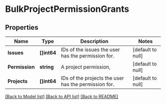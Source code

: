 # BulkProjectPermissionGrants

## Properties
Name | Type | Description | Notes
------------ | ------------- | ------------- | -------------
**Issues** | **[]int64** | IDs of the issues the user has the permission for. | [default to null]
**Permission** | **string** | A project permission, | [default to null]
**Projects** | **[]int64** | IDs of the projects the user has the permission for. | [default to null]

[[Back to Model list]](../README.md#documentation-for-models) [[Back to API list]](../README.md#documentation-for-api-endpoints) [[Back to README]](../README.md)

